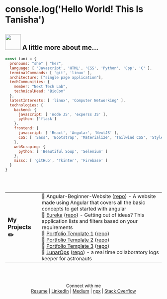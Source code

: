 
# console.log('Hello World! This Is Tanisha')

## <img src="https://media.giphy.com/media/mGcNjsfWAjY5AEZNw6/giphy.gif" width="50"> A little more about me...  

```javascript
const tani = {
  pronouns: "she" | "her",
  language: [ 'Javascript', 'HTML', 'CSS', 'Python', 'Cpp', 'C' ],
  terminalCommands: [ 'git', 'linux' ],
  architecture: ["single page application"],
  techCommunities: {
    member: "Next Tech Lab",
    technicalHead: "BioCom"
  },
  latestInterests: [ 'linux', 'Computer Networking' ],
  technologies: {
    backend: {
      javascript: [ 'node JS', 'experss JS' ],
      python: ['flask']
    },
    frontend: {
      javascript: [ 'React', 'Angular', 'NextJS' ],
      CSS: [ 'Sass', 'Bootstrap', 'Materialize', 'Tailwind CSS', 'Styled Components' ]
    },
    webScraping: {
      python: [ 'Beautiful Soup', 'Selenium' ]
    },
    missc: [ 'gitHub', 'Tkinter', 'Firebase' ]
  }
}
```

<br><br>
<table>
  <tr>
    <td><h3>My Projects ✏️</h3></td>
    <td>
      📖 Angular-Beginner-Website (<a href="https://github.com/tanishabisht/Angular-Beginner-Website">repo</a>) - A website made using Angular that covers all the basic concepts to get started with angular<br>
      📖 <a href="https://tanishabisht.github.io/CaffeineOverflow-FrontEnd/#/home">Eureka</a> (<a href="https://github.com/tanishabisht/CaffeineOverflow-FrontEnd">repo</a>) - Getting out of ideas? This application lists and filters based on your requirements<br>
      📖 <a href="https://tanishabisht.github.io/Jayvardhan-Portfolio/#/home">Portfolio Template 1</a> (<a href="https://github.com/tanishabisht/Jayvardhan-Portfolio">repo</a>)<br>
      📖 <a href="https://tanishabisht.github.io/Eeshan-Portfolio/">Portfolio Template 2</a> (<a href="https://github.com/tanishabisht/Eeshan-Portfolio">repo</a>)<br>
      📖 <a href="https://tanishabisht.github.io/JishnuGoyal/">Portfolio Template 3</a> (<a href="https://github.com/tanishabisht/JishnuGoyal">repo</a>)<br>
      📖 <a href="tanishabisht.github.io/lunarops/">LunarOps</a> (<a href="https://github.com/tanishabisht/LunarOps">repo</a>) - a real time collaboratory logs keeper for astronauts
    </td>
  </tr>
</table>
<br><br>



<p style='text-align:center'>Connect with me<br>
  <a href='#'>Resume</a> |
  <a href='https://www.linkedin.com/in/tanisha-bisht/'>LinkedIn</a> |
  <a href='https://medium.com/@tanisha.bisht2020'>Medium</a> |
  <a href='#'>npx</a> |
  <a href='https://stackoverflow.com/users/15961606/tanisha-bisht'>Stack Overflow</a>
</p>
